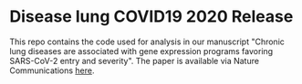 # Disease lung COVID19 2020 Release
This repo contains the code used for analysis in our manuscript "Chronic lung diseases are associated with gene expression programs favoring SARS-CoV-2 entry and severity". The paper is available via Nature Communications  [here](https://www.nature.com/articles/s41467-021-24467-0 "here").




